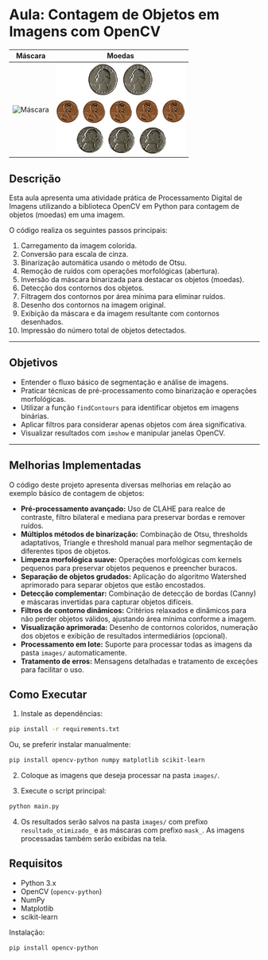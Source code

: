 # Aula: Contagem de Objetos em Imagens com OpenCV

| Máscara                | Moedas                 |
|------------------------|------------------------|
| ![Máscara](images/mask.png) | ![Moedas](images/moedas.png) |


## Descrição
Esta aula apresenta uma atividade prática de Processamento Digital de Imagens utilizando a biblioteca OpenCV em Python para contagem de objetos (moedas) em uma imagem.

O código realiza os seguintes passos principais:
1. Carregamento da imagem colorida.
2. Conversão para escala de cinza.
3. Binarização automática usando o método de Otsu.
4. Remoção de ruídos com operações morfológicas (abertura).
5. Inversão da máscara binarizada para destacar os objetos (moedas).
6. Detecção dos contornos dos objetos.
7. Filtragem dos contornos por área mínima para eliminar ruídos.
8. Desenho dos contornos na imagem original.
9. Exibição da máscara e da imagem resultante com contornos desenhados.
10. Impressão do número total de objetos detectados.

---

## Objetivos
- Entender o fluxo básico de segmentação e análise de imagens.
- Praticar técnicas de pré-processamento como binarização e operações morfológicas.
- Utilizar a função `findContours` para identificar objetos em imagens binárias.
- Aplicar filtros para considerar apenas objetos com área significativa.
- Visualizar resultados com `imshow` e manipular janelas OpenCV.

---

## Melhorias Implementadas

O código deste projeto apresenta diversas melhorias em relação ao exemplo básico de contagem de objetos:

- **Pré-processamento avançado:** Uso de CLAHE para realce de contraste, filtro bilateral e mediana para preservar bordas e remover ruídos.
- **Múltiplos métodos de binarização:** Combinação de Otsu, thresholds adaptativos, Triangle e threshold manual para melhor segmentação de diferentes tipos de objetos.
- **Limpeza morfológica suave:** Operações morfológicas com kernels pequenos para preservar objetos pequenos e preencher buracos.
- **Separação de objetos grudados:** Aplicação do algoritmo Watershed aprimorado para separar objetos que estão encostados.
- **Detecção complementar:** Combinação de detecção de bordas (Canny) e máscaras invertidas para capturar objetos difíceis.
- **Filtros de contorno dinâmicos:** Critérios relaxados e dinâmicos para não perder objetos válidos, ajustando área mínima conforme a imagem.
- **Visualização aprimorada:** Desenho de contornos coloridos, numeração dos objetos e exibição de resultados intermediários (opcional).
- **Processamento em lote:** Suporte para processar todas as imagens da pasta `images/` automaticamente.
- **Tratamento de erros:** Mensagens detalhadas e tratamento de exceções para facilitar o uso.

## Como Executar

1. Instale as dependências:
```bash
pip install -r requirements.txt
```
Ou, se preferir instalar manualmente:
```bash
pip install opencv-python numpy matplotlib scikit-learn
```

2. Coloque as imagens que deseja processar na pasta `images/`.

3. Execute o script principal:
```bash
python main.py
```

4. Os resultados serão salvos na pasta `images/` com prefixo `resultado_otimizado_` e as máscaras com prefixo `mask_`. As imagens processadas também serão exibidas na tela.

## Requisitos
- Python 3.x
- OpenCV (`opencv-python`)
- NumPy
- Matplotlib
- scikit-learn

Instalação:
```bash
pip install opencv-python
